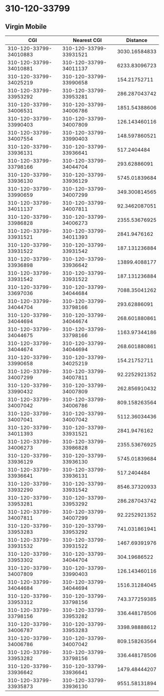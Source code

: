 # 310-120-33799
## Virgin Mobile


| CGI | Nearest CGI | Distance |
|-----|-------------|----------|
| 310-120-33799-34010883 | 310-120-33799-33931521 | 3030.16584833 |
| 310-120-33799-34010881 | 310-120-33799-34011137 | 6233.83096723 |
| 310-120-33799-34025219 | 310-120-33799-33990658 | 154.21752711 |
| 310-120-33799-33953292 | 310-120-33799-33953281 | 286.287043742 |
| 310-120-33799-34006531 | 310-120-33799-34006786 | 1851.54388606 |
| 310-120-33799-33990403 | 310-120-33799-34007809 | 126.143460116 |
| 310-120-33799-34007554 | 310-120-33799-33990403 | 148.597860521 |
| 310-120-33799-33936131 | 310-120-33799-33936641 | 517.2404484 |
| 310-120-33799-33798166 | 310-120-33799-34044704 | 293.62886091 |
| 310-120-33799-33936130 | 310-120-33799-33936129 | 5745.01839684 |
| 310-120-33799-33990659 | 310-120-33799-34007299 | 349.300814565 |
| 310-120-33799-34011137 | 310-120-33799-34007811 | 92.3462087051 |
| 310-120-33799-33986828 | 310-120-33799-34006273 | 2355.53676925 |
| 310-120-33799-33931521 | 310-120-33799-34011393 | 2841.9476162 |
| 310-120-33799-33931522 | 310-120-33799-33931542 | 187.131236884 |
| 310-120-33799-33936898 | 310-120-33799-33936642 | 13899.4088177 |
| 310-120-33799-33931542 | 310-120-33799-33931522 | 187.131236884 |
| 310-120-33799-33697036 | 310-120-33799-34044684 | 7088.35041262 |
| 310-120-33799-34044704 | 310-120-33799-33798166 | 293.62886091 |
| 310-120-33799-34044694 | 310-120-33799-34044674 | 268.601880861 |
| 310-120-33799-34044675 | 310-120-33799-33798166 | 1163.97344186 |
| 310-120-33799-34044674 | 310-120-33799-34044694 | 268.601880861 |
| 310-120-33799-33990658 | 310-120-33799-34025219 | 154.21752711 |
| 310-120-33799-34007299 | 310-120-33799-34007811 | 92.2252921352 |
| 310-120-33799-33990432 | 310-120-33799-34007809 | 262.856910432 |
| 310-120-33799-34007042 | 310-120-33799-34006786 | 809.158263564 |
| 310-120-33799-34007041 | 310-120-33799-34007042 | 5112.36034436 |
| 310-120-33799-34011393 | 310-120-33799-33931521 | 2841.9476162 |
| 310-120-33799-34006273 | 310-120-33799-33986828 | 2355.53676925 |
| 310-120-33799-33936129 | 310-120-33799-33936130 | 5745.01839684 |
| 310-120-33799-33936641 | 310-120-33799-33936131 | 517.2404484 |
| 310-120-33799-33932290 | 310-120-33799-33931542 | 8546.37320933 |
| 310-120-33799-33953281 | 310-120-33799-33953292 | 286.287043742 |
| 310-120-33799-34007811 | 310-120-33799-34007299 | 92.2252921352 |
| 310-120-33799-33953283 | 310-120-33799-33953292 | 741.031861941 |
| 310-120-33799-33931532 | 310-120-33799-33931522 | 1467.69391976 |
| 310-120-33799-33953302 | 310-120-33799-34044704 | 304.19686522 |
| 310-120-33799-34007809 | 310-120-33799-33990403 | 126.143460116 |
| 310-120-33799-34044684 | 310-120-33799-34044694 | 1516.31284045 |
| 310-120-33799-33953312 | 310-120-33799-33798156 | 743.377259385 |
| 310-120-33799-33798156 | 310-120-33799-33953282 | 336.448178506 |
| 310-120-33799-34006787 | 310-120-33799-33953283 | 3398.98888612 |
| 310-120-33799-34006786 | 310-120-33799-34007042 | 809.158263564 |
| 310-120-33799-33953282 | 310-120-33799-33798156 | 336.448178506 |
| 310-120-33799-33936642 | 310-120-33799-33936641 | 1479.48444207 |
| 310-120-33799-33935873 | 310-120-33799-33936130 | 9551.58131894 |
